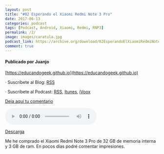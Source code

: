 ```yaml
---
layout: post
title: "#02 Esperando el Xiaomi Redmi Note 3 Pro"
date: 2017-06-13
categories: podcast
tags: [Podcast, Android, Xiaomi, Redmi, RNP3]
permalink: /2/
image: images/caratula.jpg
podcast_link: https://archive.org/download/02EsperandoElXiaomiRedmiNote3Pro_20170614/02-esperando-el-xiaomi-redmi-note-3-pro.mp3
comment: true
---
```


#### Publicado por Juanjo

[https://educandogeek.github.io](https://educandogeek.github.io)

· Suscríbete al Blog: [RSS](http://feeds.feedburner.com/educandogeekblog)

· Suscríbete al Podcast: [RSS](http://feeds.feedburner.com/educandogeek), [Itunes](https://itunes.apple.com/es/podcast/educando-geek/id1110060146?mt=2), [iVoox](https://www.ivoox.com/podcast-educando-geek_sq_f1289274_1.html)

[Deja aquí tu comentario](https://educandogeek.github.io/2/)

<audio controls>
  <source src="{{ page.podcast_link }}" type="audio/mp3">
</audio>


[Descarga][Mp3]


Me he comprado el Xiaomi Redmi Note 3 Pro de 32 GB de memoria interna y 3 GB de ram. En pocos días podré comentar impresiones.


[Mp3]: https://archive.org/download/02EsperandoElXiaomiRedmiNote3Pro_20170614/02-esperando-el-xiaomi-redmi-note-3-pro.mp3
